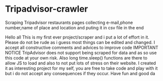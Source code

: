 # Tripadvisor-crawler
Scraping Tripadvisor restaurants pages collecting e-mail,phone number,name of place and location and puting it in csv file in the end

Hello all
This is my first ever project/scraper and i put a lot of effort in it.
Please do not be rude as i guess most things can be edited and changed.
I accept all constructive comments and advices to improve code
IMPORTANT NOTICE
TripAdvisor does not support being scraped for data and as so use this code at your own risk.
Also long time.sleep() functions are there to allow JS to load and also to not put lots of stress on their website.
I created it as interesting project for my self, you are free to take code and play with it but i do not accept any consequences if they occur.
Have fun and good da
